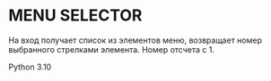 # MENU SELECTOR

На вход получает список из элементов меню, возвращает номер выбранного стрелками элемента.
Номер отсчета с 1.

Python 3.10